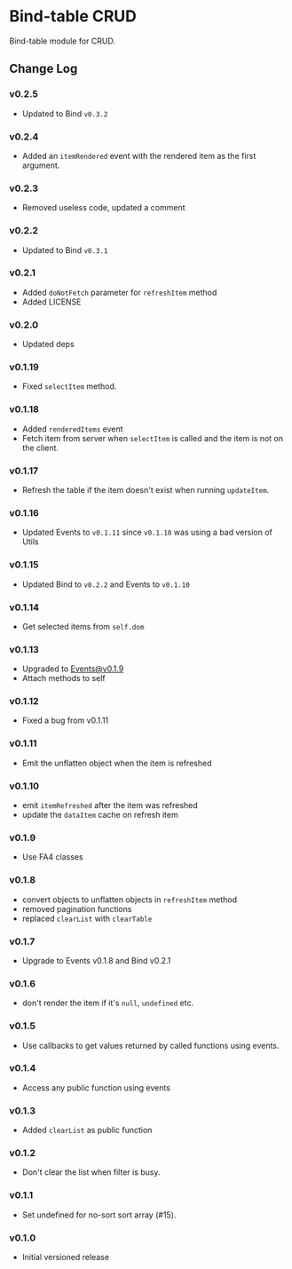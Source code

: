 Bind-table CRUD
===============

Bind-table module for CRUD.


## Change Log

### v0.2.5
 - Updated to Bind `v0.3.2`

### v0.2.4
 - Added an `itemRendered` event with the rendered item as the first argument.

### v0.2.3
 - Removed useless code, updated a comment

### v0.2.2
 - Updated to Bind `v0.3.1`

### v0.2.1
 - Added `doNotFetch` parameter for `refreshItem` method
 - Added LICENSE

### v0.2.0
 - Updated deps

### v0.1.19
 - Fixed `selectItem` method.

### v0.1.18
 - Added `renderedItems` event
 - Fetch item from server when `selectItem` is called and the item is not on the client.

### v0.1.17
 - Refresh the table if the item doesn't exist when running `updateItem`.

### v0.1.16
 - Updated Events to `v0.1.11` since `v0.1.10` was using a bad version of Utils

### v0.1.15
 - Updated Bind to `v0.2.2` and Events to `v0.1.10`

### v0.1.14
 - Get selected items from `self.dom`

### v0.1.13
 - Upgraded to Events@v0.1.9
 - Attach methods to self

### v0.1.12
 - Fixed a bug from v0.1.11

### v0.1.11
 - Emit the unflatten object when the item is refreshed

### v0.1.10
 - emit `itemRefreshed` after the item was refreshed
 - update the `dataItem` cache on refresh item

### v0.1.9
 - Use FA4 classes

### v0.1.8
 - convert objects to unflatten objects in `refreshItem` method
 - removed pagination functions
 - replaced `clearList` with `clearTable`

### v0.1.7
 - Upgrade to Events v0.1.8 and Bind v0.2.1

### v0.1.6
 - don't render the item if it's `null`, `undefined` etc.

### v0.1.5
 - Use callbacks to get values returned by called functions using events.

### v0.1.4
 - Access any public function using events

### v0.1.3
 - Added `clearList` as public function

### v0.1.2
 - Don't clear the list when filter is busy.

### v0.1.1
 - Set undefined for no-sort sort array (#15).

### v0.1.0
 - Initial versioned release

